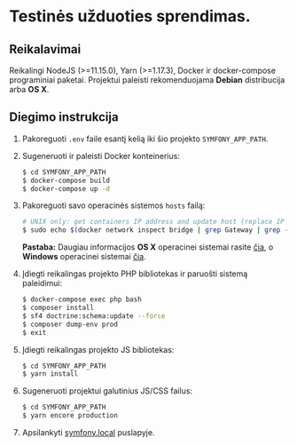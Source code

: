 # Testinės užduoties sprendimas.

## Reikalavimai
Reikalingi NodeJS (>=11.15.0), Yarn (>=1.17.3), Docker ir docker-compose programiniai paketai. Projektui paleisti rekomenduojama **Debian** distribucija arba **OS X**.

## Diegimo instrukcija

1. Pakoreguoti `.env` faile esantį kelią iki šio projekto `SYMFONY_APP_PATH`.

2. Sugeneruoti ir paleisti Docker konteinerius:

    ```bash
    $ cd SYMFONY_APP_PATH
    $ docker-compose build
    $ docker-compose up -d
    ```

3. Pakoreguoti savo operacinės sistemos `hosts` failą:

    ```bash
    # UNIX only: get containers IP address and update host (replace IP according to your configuration) (on Windows, edit C:\Windows\System32\drivers\etc\hosts)
    $ sudo echo $(docker network inspect bridge | grep Gateway | grep -o -E '([0-9]{1,3}\.){3}[0-9]{1,3}') "symfony.local" >> /etc/hosts
    ```

    **Pastaba:** Daugiau informacijos **OS X** operacinei sistemai rasite [čia](https://docs.docker.com/docker-for-mac/networking/), o **Windows** operacinei sistemai [čia](https://docs.docker.com/docker-for-windows/#/step-4-explore-the-application-and-run-examples).

4. Įdiegti reikalingas projekto PHP bibliotekas ir paruošti sistemą paleidimui:

    ```bash
    $ docker-compose exec php bash
    $ composer install
    $ sf4 doctrine:schema:update --force
    $ composer dump-env prod
    $ exit
    ```

5. Įdiegti reikalingas projekto JS bibliotekas:

    ```bash
    $ cd SYMFONY_APP_PATH
    $ yarn install
    ```

6. Sugeneruoti projektui galutinius JS/CSS failus:

    ```bash
    $ cd SYMFONY_APP_PATH
    $ yarn encore production
    ```

7. Apsilankyti [symfony.local](http://symfony.local) puslapyje.
